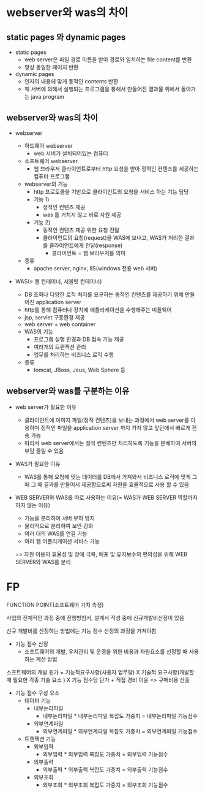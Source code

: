 # webserver와 was의 차이

## static pages 와 dynamic pages

* static pages
  * web server은 파일 경로 이름을 받아 경로와 일치하는 file content를 반환
  * 항상 동일한 페이지 반환
* dynamic pages
  * 인자의 내용에 맞게 동적인 contents 반환
  * 웨 서버에 의해서 실행되는 프로그램을 통해서 만들어진 결과물 위에서 돌아가는 java program



## webserver와 was의 차이

* webserver
  * 하드웨어 webserver
    * web 서버가 설치되어있는 컴퓨터
  * 소프트웨어 webserver
    * 웹 브라우저 클라이언트로부터 http 요청을 받아 정적인 컨텐츠를 제공하는 컴퓨터 프로그램
  * webserver의 기능
    * http 프로토콜을 기반으로 클라이언트의 요청을 서비스 하는 기능 담당
    * 기능 1)
      * 정적인 컨텐츠 제공
      * was 를 거치지 않고 바로 자원 제공
    * 기능 2)
      * 동적인 컨텐츠 제공 위한 요청 전달
      * 클라이언트의 요청(request)을 WAS에 보내고, WAS가 처리한 결과를 클라이언트에게 전달(response)
        * 클라이언트 = 웹 브라우저를 의미
  * 종류
    * apache server, nginx, IIS(windows 전용 web 서버)



* WAS(= 웹 컨테이너, 서블릿 컨테이너)
  * DB 조회나 다양한 로직 처리를 요구하는 동적인 컨텐츠를 제공하기 위해 만들어진 application server
  * http를 통해 컴퓨터나 장치에 애플리케이션을 수행해주는 미들웨어
  * jsp, servlet 구동환경 제공
  * web server + web container
  * WAS의 기능
    * 프로그램 실행 환경과 DB 접속 기능 제공
    * 여러개의 트랜잭션 관리
    * 업무를 처리하는 비즈니스 로직 수행
  * 종류
    * tomcat, JBoss, Jeus, Web Sphere 등



## webserver와 was를 구분하는 이유

* web server가 필요한 이유
  * 클라이언트에 이미지 파일(정적 컨텐츠)을 보내는 과정에서 web server를 이용하며 정적인 파일을 application server 까지 가지 않고 앞단에서 빠르게 전송 가능
  * 따라서 web server에서는 정적 컨텐츠만 처리하도록 기능을 분배하여 서버의 부담 줄일 수 있음

* WAS가 필요한 이유
  * WAS를 통해 요청에 맞는 데이터를 DB에서 가져와서 비즈니스 로직에 맞게 그 때 그 때 결과를 만들어서 제공함으로써 자원을 효율적으로 사용 할 수 있음



* WEB SERVER와 WAS를 따로 사용하는 이유(= WAS가 WEB SERVER 역할까지 하지 않는 이유)

  * 기능을 분리하여 서버 부하 방지
  * 물리적으로 분리하여 보안 강화
  * 여러 대의 WAS를 연결 가능
  * 여러 웹 어플리케이션 서비스 가능

  => 자원 이용의 효율성 및 장애 극복, 배포 및 유지보수의 편의성을 위해 WEB SERVER와 WAS를 분리





# FP

FUNCTION POINT(소프트웨어 가치 측정)



사업의 전체적인 과정 중에 진행방침서, 설계서 작성 중에 신규개발비산정이 있음

신규 개발비를 산정하는 방법에는 기능 점수 산정의 과정을 거쳐야함

* 기능 점수 산정
  * 소프트웨어의 개발, 유지관리 및 운영을 위한 비용과 자원요소를 선정할 때 사용하는 계산 방법



소프트웨어의 개발 원가 = 기능적요구사항(사용자 업무량) X 기술적 요구사항(개발할 때 필요한 각종 기술 요소 ) X 기능 점수당 단가 + 직접 경비 이윤 => 구매비용 산출



* 기능 점수 구성 요소 
  * 데이터 기능
    * 내부논리파일
      * 내부논리파일 *  내부논리파일 복잡도 가중치 = 내부논리파일 기능점수
    * 외부연계파일
      * 외부연계파일 * 외부연계파일 복잡도 가중치 = 외부연계파일 기능점수
  * 트랜잭션 기능
    * 외부입력
      * 외부입력 * 외부입력 복잡도 가중치 = 외부입력 기능점수
    * 외부출력
      * 외부출력 * 외부출력 복잡도 가중치 = 외부출력 기능점수
    * 외부조회
      * 외부조회 * 외부조회 복잡도 가중치 = 외부조회 기능점수